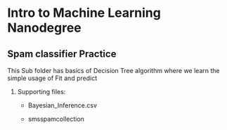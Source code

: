 # Intro to Machine Learning Nanodegree

## Spam classifier Practice

This Sub folder has basics of Decision Tree algorithm where we learn the simple usage of Fit and predict

1. Supporting files:

    - Bayesian_Inference.csv

    - smsspamcollection


```python

```
